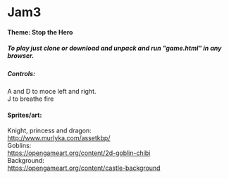 # Jam3
#### Theme: Stop the Hero
##### To play just clone or download and unpack and run "game.html" in any browser.
##### Controls:
A and D to moce left and right. <br/>
J to breathe fire <br/>

#### Sprites/art:
Knight, princess and dragon:<br/>
http://www.murlyka.com/assetkbp/ <br/>
Goblins:<br/>
https://opengameart.org/content/2d-goblin-chibi <br/>
Background:<br/>
https://opengameart.org/content/castle-background
